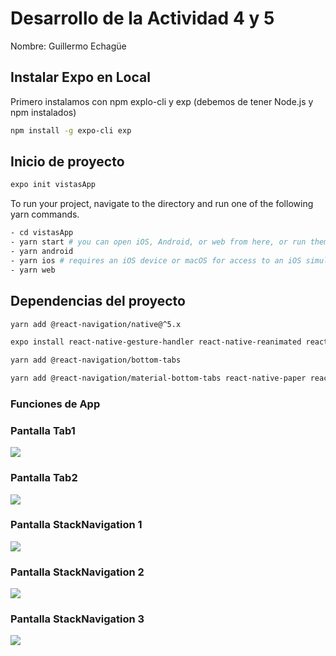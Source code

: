 # Desarrollo de la Actividad 4 y 5

Nombre: Guillermo Echagüe


## Instalar Expo en Local

Primero instalamos con npm explo-cli y exp (debemos de tener Node.js y npm instalados)
```bash
npm install -g expo-cli exp
```


## Inicio de proyecto
```bash
expo init vistasApp
```

To run your project, navigate to the directory and run one of the following yarn commands.

```bash
- cd vistasApp
- yarn start # you can open iOS, Android, or web from here, or run them directly with the commands below.
- yarn android
- yarn ios # requires an iOS device or macOS for access to an iOS simulator
- yarn web
```

## Dependencias del proyecto
```bash
yarn add @react-navigation/native@^5.x

expo install react-native-gesture-handler react-native-reanimated react-native-screens react-native-safe-area-context @react-native-community/masked-view

yarn add @react-navigation/bottom-tabs

yarn add @react-navigation/material-bottom-tabs react-native-paper react-native-vector-icons
```

### Funciones de App


### Pantalla Tab1
![](img/IMG_0026.PNG)

### Pantalla Tab2
![](img/IMG_0027.PNG)

### Pantalla StackNavigation 1
![](img/IMG_0028.PNG)

### Pantalla StackNavigation 2
![](img/IMG_0029.PNG)

### Pantalla StackNavigation 3
![](img/IMG_0030.PNG)
